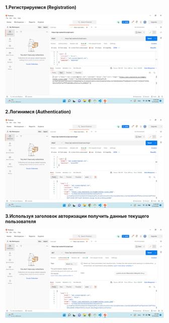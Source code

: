 **1.Регистрируемся (Registration)**

![REGISTRATION!](images/registration.png)

**2.Логинимся (Authentication)**

![AUTHENTICATION!](images/login.png)

**3.Используя заголовок авторизации получить данные текущего пользователя**

![GETUSER!](images/getUser.png)
